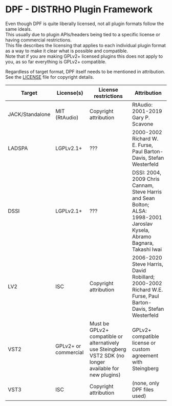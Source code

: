 # DPF - DISTRHO Plugin Framework

Even though DPF is quite liberally licensed, not all plugin formats follow the same ideals.  
This usually due to plugin APIs/headers being tied to a specific license or having commercial restrictions.  
This file describes the licensing that applies to each individual plugin format as a way to make it clear what is possible and compatible.  
Note that if you are making GPLv2+ licensed plugins this does not apply to you, as so far everything is GPLv2+ compatible.

Regardless of target format, DPF itself needs to be mentioned in attribution.
See the [LICENSE](LICENSE) file for copyright details.

| Target          | License(s)           | License restrictions  | Attribution |
|-----------------|----------------------|-----------------------|-------------|
| JACK/Standalone | MIT (RtAudio)        | Copyright attribution | RtAudio: 2001-2019 Gary P. Scavone |
| LADSPA          | LGPLv2.1+            | ???                   | 2000-2002 Richard W. E. Furse, Paul Barton-Davis, Stefan Westerfeld |
| DSSI            | LGPLv2.1+            | ???                   | DSSI: 2004, 2009 Chris Cannam, Steve Harris and Sean Bolton;<br/> ALSA: 1998-2001 Jaroslav Kysela, Abramo Bagnara, Takashi Iwai |
| LV2             | ISC                  | Copyright attribution | 2006-2020 Steve Harris, David Robillard;<br/> 2000-2002 Richard W.E. Furse, Paul Barton-Davis, Stefan Westerfeld |
| VST2            | GPLv2+ or commercial | Must be GPLv2+ compatible or alternatively use Steingberg VST2 SDK (no longer available for new plugins) | GPLv2+ compatible license or custom agreement with Steingberg |
| VST3            | ISC                  | Copyright attribution | (none, only DPF files used) |
